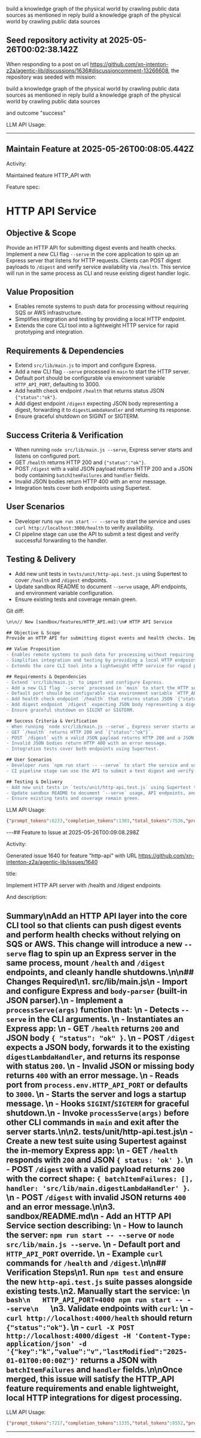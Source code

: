 build a knowledge graph of the physical world by crawling public data sources as mentioned in reply build a knowledge graph of the physical world by crawling public data sources
## Seed repository activity at 2025-05-26T00:02:38.142Z

When responding to a post on url https://github.com/xn-intenton-z2a/agentic-lib/discussions/1636#discussioncomment-13266608, the repository was seeded with mission:

build a knowledge graph of the physical world by crawling public data sources as mentioned in reply build a knowledge graph of the physical world by crawling public data sources

and outcome "success"

LLM API Usage:

---

## Maintain Feature at 2025-05-26T00:08:05.442Z

Activity:

Maintained feature HTTP_API with

Feature spec:

# HTTP API Service

## Objective & Scope
Provide an HTTP API for submitting digest events and health checks. Implement a new CLI flag `--serve` in the core application to spin up an Express server that listens for HTTP requests. Clients can POST digest payloads to `/digest` and verify service availability via `/health`. This service will run in the same process as CLI and reuse existing digest handler logic.

## Value Proposition
- Enables remote systems to push data for processing without requiring SQS or AWS infrastructure.
- Simplifies integration and testing by providing a local HTTP endpoint.
- Extends the core CLI tool into a lightweight HTTP service for rapid prototyping and integration.

## Requirements & Dependencies
- Extend `src/lib/main.js` to import and configure Express.
- Add a new CLI flag `--serve` processed in `main` to start the HTTP server.
- Default port should be configurable via environment variable `HTTP_API_PORT`, defaulting to 3000.
- Add health check endpoint `/health` that returns status JSON `{"status":"ok"}`.
- Add digest endpoint `/digest` expecting JSON body representing a digest, forwarding it to `digestLambdaHandler` and returning its response.
- Ensure graceful shutdown on SIGINT or SIGTERM.

## Success Criteria & Verification
- When running `node src/lib/main.js --serve`, Express server starts and listens on configured port.
- GET `/health` returns HTTP 200 and `{"status":"ok"}`.
- POST `/digest` with a valid JSON payload returns HTTP 200 and a JSON body containing `batchItemFailures` and `handler` fields.
- Invalid JSON bodies return HTTP 400 with an error message.
- Integration tests cover both endpoints using Supertest.

## User Scenarios
- Developer runs `npm run start -- --serve` to start the service and uses `curl http://localhost:3000/health` to verify availability.
- CI pipeline stage can use the API to submit a test digest and verify successful forwarding to the handler.

## Testing & Delivery
- Add new unit tests in `tests/unit/http-api.test.js` using Supertest to cover `/health` and `/digest` endpoints.
- Update sandbox README to document `--serve` usage, API endpoints, and environment variable configuration.
- Ensure existing tests and coverage remain green.


Git diff:
```diff
\n\n// New [sandbox/features/HTTP_API.md]:\n# HTTP API Service

## Objective & Scope
Provide an HTTP API for submitting digest events and health checks. Implement a new CLI flag `--serve` in the core application to spin up an Express server that listens for HTTP requests. Clients can POST digest payloads to `/digest` and verify service availability via `/health`. This service will run in the same process as CLI and reuse existing digest handler logic.

## Value Proposition
- Enables remote systems to push data for processing without requiring SQS or AWS infrastructure.
- Simplifies integration and testing by providing a local HTTP endpoint.
- Extends the core CLI tool into a lightweight HTTP service for rapid prototyping and integration.

## Requirements & Dependencies
- Extend `src/lib/main.js` to import and configure Express.
- Add a new CLI flag `--serve` processed in `main` to start the HTTP server.
- Default port should be configurable via environment variable `HTTP_API_PORT`, defaulting to 3000.
- Add health check endpoint `/health` that returns status JSON `{"status":"ok"}`.
- Add digest endpoint `/digest` expecting JSON body representing a digest, forwarding it to `digestLambdaHandler` and returning its response.
- Ensure graceful shutdown on SIGINT or SIGTERM.

## Success Criteria & Verification
- When running `node src/lib/main.js --serve`, Express server starts and listens on configured port.
- GET `/health` returns HTTP 200 and `{"status":"ok"}`.
- POST `/digest` with a valid JSON payload returns HTTP 200 and a JSON body containing `batchItemFailures` and `handler` fields.
- Invalid JSON bodies return HTTP 400 with an error message.
- Integration tests cover both endpoints using Supertest.

## User Scenarios
- Developer runs `npm run start -- --serve` to start the service and uses `curl http://localhost:3000/health` to verify availability.
- CI pipeline stage can use the API to submit a test digest and verify successful forwarding to the handler.

## Testing & Delivery
- Add new unit tests in `tests/unit/http-api.test.js` using Supertest to cover `/health` and `/digest` endpoints.
- Update sandbox README to document `--serve` usage, API endpoints, and environment variable configuration.
- Ensure existing tests and coverage remain green.
```

LLM API Usage:
```json
{"prompt_tokens":6233,"completion_tokens":1303,"total_tokens":7536,"prompt_tokens_details":{"cached_tokens":1152,"audio_tokens":0},"completion_tokens_details":{"reasoning_tokens":768,"audio_tokens":0,"accepted_prediction_tokens":0,"rejected_prediction_tokens":0}}
```

---## Feature to Issue at 2025-05-26T00:09:08.298Z

Activity:

Generated issue 1640 for feature "http-api" with URL https://github.com/xn-intenton-z2a/agentic-lib/issues/1640

title:

Implement HTTP API server with /health and /digest endpoints

And description:

## Summary\nAdd an HTTP API layer into the core CLI tool so that clients can push digest events and perform health checks without relying on SQS or AWS. This change will introduce a new `--serve` flag to spin up an Express server in the same process, mount `/health` and `/digest` endpoints, and cleanly handle shutdowns.\n\n## Changes Required\n1. **src/lib/main.js**\n   - Import and configure Express and `body-parser` (built‐in JSON parser).\n   - Implement a `processServe(args)` function that:  \n     - Detects `--serve` in the CLI arguments.  \n     - Instantiates an Express app:  \n       - GET `/health` returns `200` and JSON body `{ "status": "ok" }`.  \n       - POST `/digest` expects a JSON body, forwards it to the existing `digestLambdaHandler`, and returns its response with status `200`.  \n       - Invalid JSON or missing body returns `400` with an error message.  \n     - Reads port from `process.env.HTTP_API_PORT` or defaults to `3000`.  \n     - Starts the server and logs a startup message.  \n     - Hooks `SIGINT`/`SIGTERM` for graceful shutdown.\n   - Invoke `processServe(args)` before other CLI commands in `main` and exit after the server starts.\n\n2. **tests/unit/http-api.test.js**\n   - Create a new test suite using Supertest against the in-memory Express app:  \n     - GET `/health` responds with `200` and JSON `{ status: 'ok' }`.  \n     - POST `/digest` with a valid payload returns `200` with the correct shape: `{ batchItemFailures: [], handler: 'src/lib/main.digestLambdaHandler' }`.  \n     - POST `/digest` with invalid JSON returns `400` and an error message.\n\n3. **sandbox/README.md**\n   - Add an **HTTP API Service** section describing:  \n     - How to launch the server: `npm run start -- --serve` or `node src/lib/main.js --serve`.  \n     - Default port and `HTTP_API_PORT` override.  \n     - Example `curl` commands for `/health` and `/digest`.\n\n## Verification Steps\n1. Run `npm test` and ensure the new `http-api.test.js` suite passes alongside existing tests.\n2. Manually start the service:  \n   ```bash\n   HTTP_API_PORT=4000 npm run start -- --serve\n   ```\n3. Validate endpoints with `curl`:  \n   - `curl http://localhost:4000/health` should return `{"status":"ok"}`.  \n   - `curl -X POST http://localhost:4000/digest -H 'Content-Type: application/json' -d '{"key":"k","value":"v","lastModified":"2025-01-01T00:00:00Z"}'` returns a JSON with `batchItemFailures` and `handler` fields.\n\nOnce merged, this issue will satisfy the HTTP_API feature requirements and enable lightweight, local HTTP integrations for digest processing.

LLM API Usage:
```json
{"prompt_tokens":7217,"completion_tokens":1335,"total_tokens":8552,"prompt_tokens_details":{"cached_tokens":0,"audio_tokens":0},"completion_tokens_details":{"reasoning_tokens":576,"audio_tokens":0,"accepted_prediction_tokens":0,"rejected_prediction_tokens":0}}
```

---